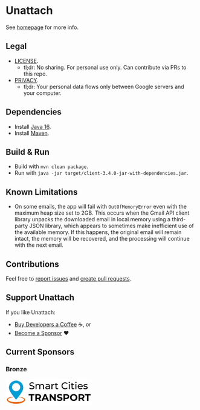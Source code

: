 # Unattach

See [homepage](https://unattach.app/) for more info.

## Legal
* [LICENSE](LICENSE).
  * tl;dr: No sharing. For personal use only. Can contribute via PRs to this repo.
* [PRIVACY](PRIVACY).
  * tl;dr: Your personal data flows only between Google servers and your computer.

## Dependencies
* Install [Java 16](https://www.oracle.com/java/technologies/javase-downloads.html).
* Install [Maven](https://maven.apache.org/download.cgi).

## Build & Run
* Build with `mvn clean package`.
* Run with `java -jar target/client-3.4.0-jar-with-dependencies.jar`.

## Known Limitations
* On some emails, the app will fail with `OutOfMemoryError` even with the maximum heap size set to 2GB. This occurs
  when the Gmail API client library unpacks the downloaded email in local memory using a third-party JSON library, which
  appears to sometimes make inefficient use of the available memory. If this happens, the original email will remain
  intact, the memory will be recovered, and the processing will continue with the next email.

## Contributions
Feel free to
[report issues](https://help.github.com/en/articles/creating-an-issue) and
[create pull requests](https://help.github.com/en/articles/creating-a-pull-request).

## Support Unattach
If you like Unattach:
* [Buy Developers a Coffee](https://unattach.app/#support) ☕, or
* [Become a Sponsor](https://github.com/sponsors/rokstrnisa) ❤️

## Current Sponsors
### Bronze
[![Smart Cities Transport](src/main/resources/smart-cities-transport-logo.png)](https://smartcitiestransport.com/)
